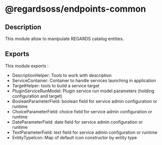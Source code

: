 # @regardsoss/endpoints-common

## Description

This module allow to manipulate REGARDS catalog entities.

## Exports

This module exports :
* DescriptionHelper: Tools to work with description
* ServiceContainer: Container to handle services launching in application
* TargetHelper: tools to build a service target
* PluginServiceRunModel: Plugin service run model parameters (holding configuration and target)
* BooleanParameterField: boolean field for service admin configuration or runtime
* ChoiceParameterField: choice field for service admin configuration or runtime
* DateParameterField: date field for service admin configuration or runtime
* TextParameterField: text field for service admin configuration or runtime
* EntityTypeIcon: Map of default icon constructor by entity type
